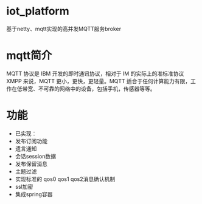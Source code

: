 # iot_platform
基于netty、mqtt实现的高并发MQTT服务broker

# mqtt简介
MQTT 协议是 IBM 开发的即时通讯协议，相对于 IM 的实际上的准标准协议 XMPP 来说，MQTT 更小，更快，更轻量。MQTT 适合于任何计算能力有限，工作在低带宽、不可靠的网络中的设备，包括手机，传感器等等。

# 功能
- 已实现：
- 发布订阅功能
- 遗言通知
- 会话session数据
- 发布保留消息
- 主题过滤
- 实现标准的 qos0 qos1 qos2消息确认机制
- ssl加密
- 集成spring容器

